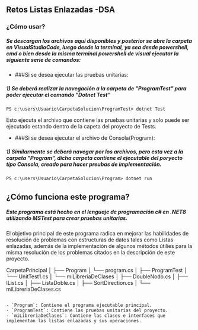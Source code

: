 ## Retos Listas Enlazadas -DSA

### ¿Cómo usar?

##### Se  descargan los archivos aquí disponibles y posterior se abre la carpeta en VisualStudioCode, luego desde la terminal, ya sea desde powershell, cmd o bien desde la misma terminal powershell de visual ejecutar la siguiente serie de comandos:

- ###Si se desea ejecutar las pruebas unitarias:
##### 1) Se deberá realizar la navegación a la carpeta de "ProgramTest" para poder ejecutar el comando "Dotnet Test"

`PS c:\users\Usuario\CarpetaSolucion\ProgramTest> dotnet Test`

Esto  ejecuta el archivo que contiene las pruebas unitarias y solo puede ser ejecutado estando dentro de la capeta del proyecto de Tests.

- ###Si se desea ejecutar el archivo de Consola(Program):
##### 1) Similarmente se deberá navegar por los archivos, pero esta vez a la carpeta "Program", dicha carpeta contiene el ejecutable del poryecto tipo Consola, creado para hacer preubas de implementación.
`PS c:\users\Usuario\CarpetaSolucion\Program> dotnet run`


## ¿Cómo funciona este programa?
##### Este programa está hecho en el lenguaje de programación c# en .NET8 utilizando MSTest para crear pruebas unitarias.

El objetivo principal de este programa radica en mejorar las habilidades de resolución de problemas con estructuras de datos tales como Listas enlazadas, además de la implementación de algunos métodos útilies para la misma resolución de los problemas citados en la descripción de este proyecto.

CarpetaPrincipal
│
├── Program
│   └── program.cs
│
├── ProgramTest
│   └── UnitTest1.cs
│
└── miLibreriaDeClases
│  ├── DoubleNodo.cs
│  ├── IList.cs
│  ├── ListaDoble.cs
│		├── SortDirection.cs
│  └── miLibreriaDeClases.cs
```

- `Program`: Contiene el programa ejecutable principal.
- `ProgramTest`: Contiene las pruebas unitarias del proyecto.
- `miLibreriaDeClases`: Contiene las clases e interfaces que implementan las listas enlazadas y sus operaciones.
